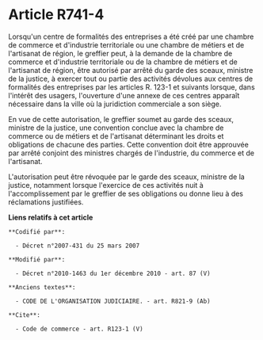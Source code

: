 # Article R741-4

Lorsqu'un centre de formalités des entreprises a été créé par une chambre de commerce et d'industrie territoriale ou une
chambre de métiers et de l'artisanat de région, le greffier peut, à la demande de la chambre de commerce et d'industrie
territoriale ou de la chambre de métiers et de l'artisanat de région, être autorisé par arrêté du garde des sceaux, ministre
de la justice, à exercer tout ou partie des activités dévolues aux centres de formalités des entreprises par les articles R.
123-1 et suivants lorsque, dans l'intérêt des usagers, l'ouverture d'une annexe de ces centres apparaît nécessaire dans la
ville où la juridiction commerciale a son siège. 

En vue de cette autorisation, le greffier soumet au garde des sceaux, ministre de la justice, une convention conclue avec la
chambre de commerce ou de métiers et de l'artisanat déterminant les droits et obligations de chacune des parties. Cette
convention doit être approuvée par arrêté conjoint des ministres chargés de l'industrie, du commerce et de l'artisanat. 

L'autorisation peut être révoquée par le garde des sceaux, ministre de la justice, notamment lorsque l'exercice de ces
activités nuit à l'accomplissement par le greffier de ses obligations ou donne lieu à des réclamations justifiées.

**Liens relatifs à cet article**

	**Codifié par**:

	  - Décret n°2007-431 du 25 mars 2007

	**Modifié par**:

	  - Décret n°2010-1463 du 1er décembre 2010 - art. 87 (V)

	**Anciens textes**:

	  - CODE DE L'ORGANISATION JUDICIAIRE. - art. R821-9 (Ab)

	**Cite**:

	  - Code de commerce - art. R123-1 (V)
